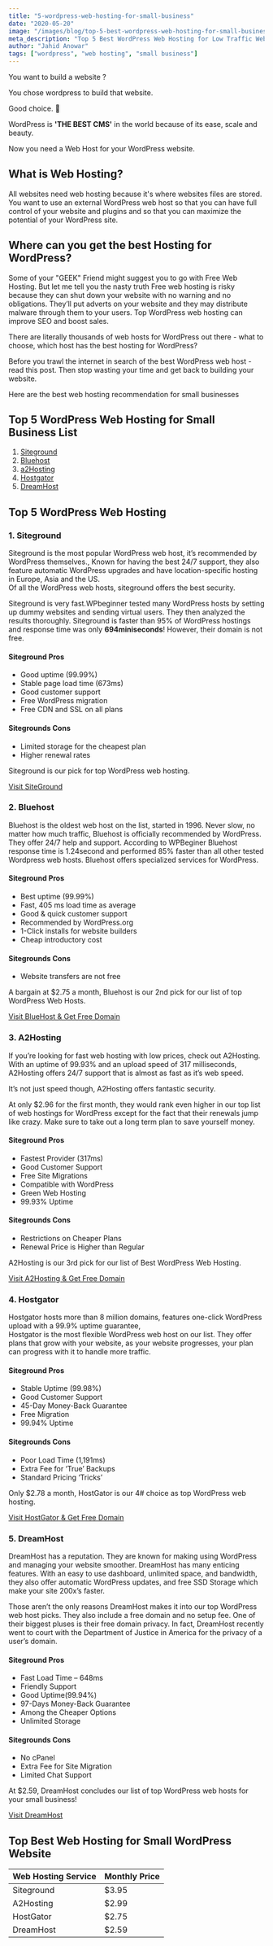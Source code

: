 ```yaml
---
title: "5-wordpress-web-hosting-for-small-business"
date: "2020-05-20"
image: "/images/blog/top-5-best-wordpress-web-hosting-for-small-business.webp"
meta_description: "Top 5 Best WordPress Web Hosting for Low Traffic Website. List of Best WordPress Web Hosting Provider for Small Business."
author: "Jahid Anowar"
tags: ["wordpress", "web hosting", "small business"]
---
```


You want to build a website ?

You chose wordpress to build that website.

Good choice. 👏

WordPress is **'THE BEST CMS'** in the world because of its ease, scale and beauty.

Now you need a Web Host for your WordPress website.

## What is Web Hosting?

All websites need web hosting because it's where websites files are stored. You want to use an external WordPress web host so that you can have full control of your website and plugins and so that you can maximize the potential of your WordPress site.

## Where can you get the best Hosting for WordPress?

Some of your "GEEK" Friend might suggest you to go with Free Web Hosting. But let me tell you the nasty truth Free web hosting is risky because they can shut down your website with no warning and no obligations. They’ll put adverts on your website and they may distribute malware through them to your users. Top WordPress web hosting can improve SEO and boost sales.

There are literally thousands of web hosts for WordPress out there - what to choose, which host has the best hosting for WordPress?

Before you trawl the internet in search of the best WordPress web host - read this post. Then stop wasting your time and get back to building your website.

Here are the best web hosting recommendation for small businesses

## Top 5 WordPress Web Hosting for Small Business List

1.  [Siteground](https://api.jahid.dev/go/siteground)
2.  [Bluehost](https://api.jahid.dev/go/bluehost)
3.  [a2Hosting](https://api.jahid.dev/go/a2hosting)
4.  [Hostgator](https://api.jahid.dev/go/hostgator)
5.  [DreamHost](https://api.jahid.dev/go/dreamhost)

## Top 5 WordPress Web Hosting

### 1. Siteground

Siteground is the most popular WordPress web host, it’s recommended by WordPress themselves., Known for having the best 24/7 support, they also feature automatic WordPress upgrades and have location-specific hosting in Europe, Asia and the US.  
Of all the WordPress web hosts, siteground offers the best security.

Siteground is very fast.WPbeginner tested many WordPress hosts by setting up dummy websites and sending virtual users. They then analyzed the results thoroughly. Siteground is faster than 95% of WordPress hostings and response time was only **694miniseconds**! However, their domain is not free.

#### Siteground Pros

- Good uptime (99.99%)
- Stable page load time (673ms)
- Good customer support
- Free WordPress migration
- Free CDN and SSL on all plans

#### Sitegrounds Cons

- Limited storage for the cheapest plan
- Higher renewal rates

Siteground is our pick for top WordPress web hosting.

[Visit SiteGround](https://api.jahid.dev/go/siteground/)

### 2. Bluehost

Bluehost is the oldest web host on the list, started in 1996. Never slow, no matter how much traffic, Bluehost is officially recommended by WordPress. They offer 24/7 help and support. According to WPBeginer Bluehost response time is 1.24second and performed 85% faster than all other tested Wordpress web hosts. Bluehost offers specialized services for WordPress.

#### Siteground Pros

- Best uptime (99.99%)
- Fast, 405 ms load time as average
- Good & quick customer support
- Recommended by WordPress.org
- 1-Click installs for website builders
- Cheap introductory cost

#### Sitegrounds Cons

- Website transfers are not free

A bargain at $2.75 a month, Bluehost is our 2nd pick for our list of top WordPress Web Hosts.

[Visit BlueHost & Get Free Domain](https://api.jahid.dev/go/bluehost/)

### 3. A2Hosting

If you’re looking for fast web hosting with low prices, check out A2Hosting. With an uptime of 99.93% and an upload speed of 317 milliseconds, A2Hosting offers 24/7 support that is almost as fast as it’s web speed.

It’s not just speed though, A2Hosting offers fantastic security.

At only $2.96 for the first month, they would rank even higher in our top list of web hostings for WordPress except for the fact that their renewals jump like crazy. Make sure to take out a long term plan to save yourself money.

#### Siteground Pros

- Fastest Provider (317ms)
- Good Customer Support
- Free Site Migrations
- Compatible with WordPress
- Green Web Hosting
- 99.93% Uptime

#### Sitegrounds Cons

- Restrictions on Cheaper Plans
- Renewal Price is Higher than Regular

A2Hosting is our 3rd pick for our list of Best WordPress Web Hosting.

[Visit A2Hosting & Get Free Domain](https://api.jahid.dev/go/a2hosting/)

### 4. Hostgator

Hostgator hosts more than 8 million domains, features one-click WordPress upload with a 99.9% uptime guarantee,  
Hostgator is the most flexible WordPress web host on our list. They offer plans that grow with your website, as your website progresses, your plan can progress with it to handle more traffic.

#### Siteground Pros

- Stable Uptime (99.98%)
- Good Customer Support
- 45-Day Money-Back Guarantee
- Free Migration
- 99.94% Uptime

#### Sitegrounds Cons

- Poor Load Time (1,191ms)
- Extra Fee for ‘True’ Backups
- Standard Pricing ‘Tricks’

Only $2.78 a month, HostGator is our 4# choice as top WordPress web hosting.

[Visit HostGator & Get Free Domain](https://api.jahid.dev/go/hostgator/)

### 5. DreamHost

DreamHost has a reputation. They are known for making using WordPress and managing your website smoother. DreamHost has many enticing features. With an easy to use dashboard, unlimited space, and bandwidth, they also offer automatic WordPress updates, and free SSD Storage which make your site 200x’s faster.

Those aren’t the only reasons DreamHost makes it into our top WordPress web host picks. They also include a free domain and no setup fee. One of their biggest pluses is their free domain privacy. In fact, DreamHost recently went to court with the Department of Justice in America for the privacy of a user’s domain.

#### Siteground Pros

- Fast Load Time – 648ms
- Friendly Support
- Good Uptime(99.94%)
- 97-Days Money-Back Guarantee
- Among the Cheaper Options
- Unlimited Storage

#### Sitegrounds Cons

- No cPanel
- Extra Fee for Site Migration
- Limited Chat Support

At $2.59, DreamHost concludes our list of top WordPress web hosts for your small business!

[Visit DreamHost](https://api.jahid.dev/go/dreamhost/)

## Top Best Web Hosting for Small WordPress Website

| Web Hosting Service | Monthly Price |
| ------------------- | ------------- |
| Siteground          | $3.95         |
| A2Hosting           | $2.99         |
| HostGator           | $2.75         |
| DreamHost           | $2.59         |
